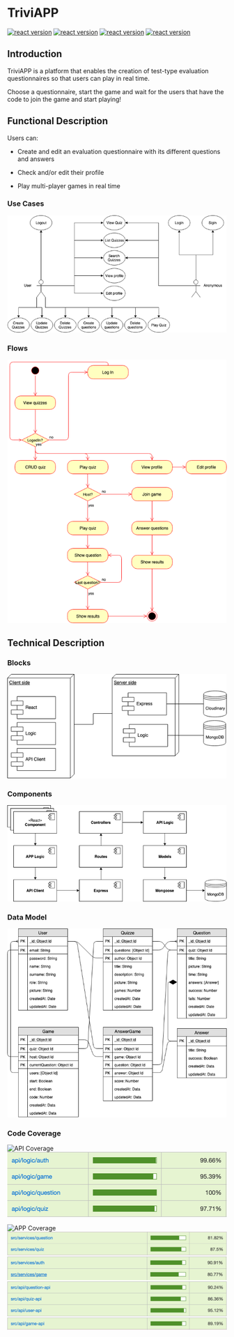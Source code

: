 # TriviAPP

[![react version](https://img.shields.io/badge/react-16.8.3-blue.svg)](https://www.npmjs.com/package/react/v/16.8.3) 
[![react version](https://img.shields.io/badge/express-4.16.4-green.svg)](https://www.npmjs.com/package/express/v/4.16.4) 
[![react version](https://img.shields.io/badge/socket.io-2.2.0-black.svg)](https://www.npmjs.com/package/socket.io/v/2.2.0) 
[![react version](https://img.shields.io/badge/mongoose-5.4.19-red.svg)](https://www.npmjs.com/package/mongoose/v/5.4.19) 


## Introduction

TriviAPP is a platform that enables the creation of test-type evaluation questionnaires so that users can play in real time.

Choose a questionnaire, start the game and wait for the users that have the code to join the game and start playing!


## Functional Description
Users can:

* Create and edit an evaluation questionnaire with its different questions and answers
* Check and/or edit their profile

* Play multi-player games in real time

### Use Cases

![Use Cases](images/use-cases.png)

### Flows

![Flows](images/flows.png)


## Technical Description

### Blocks

![Blocks](images/block.png)

### Components

![Components](images/components.png)

### Data Model

![Data Model](images/data-model.png)

### Code Coverage

![API Coverage](https://img.shields.io/badge/API%20coverage-98.19-green.svg)
![API code coverage](images/api-coverage.png)

![APP Coverage](https://img.shields.io/badge/APP%20coverage-87.73-green.svg)
![APP code coverage](images/api-coverage1.png)
![APP code coverage](images/api-coverage4.png)
![APP code coverage](images/api-coverage2.png)
![APP code coverage](images/api-coverage3.png)
